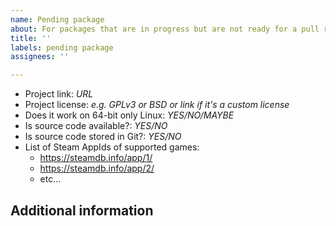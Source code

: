 ```yaml
---
name: Pending package
about: For packages that are in progress but are not ready for a pull request
title: ''
labels: pending package
assignees: ''

---
```


* Project link: *URL*
* Project license: *e.g. GPLv3 or BSD or link if it's a custom license*
* Does it work on 64-bit only Linux: *YES/NO/MAYBE*
* Is source code available?: *YES/NO*
* Is source code stored in Git?: *YES/NO*
* List of Steam AppIds of supported games:
    - https://steamdb.info/app/1/
    - https://steamdb.info/app/2/
    - etc…

## Additional information

<!-- place for additional comments; -->
